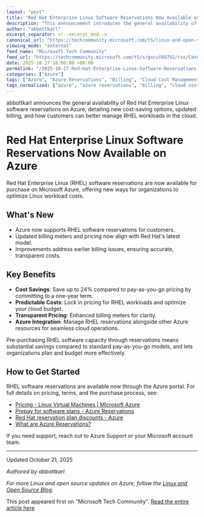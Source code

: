 ```yaml
---
layout: "post"
title: "Red Hat Enterprise Linux Software Reservations Now Available on Azure"
description: "This announcement introduces the general availability of Red Hat Enterprise Linux (RHEL) software reservations for purchase on Azure. It highlights updated billing meters, enhancements to reservation pricing, cost-saving opportunities, and seamless management within the Azure platform. Customers can now optimize Linux workload costs and benefit from predictable, transparent pricing by leveraging these Azure-integrated RHEL software reservations."
author: "abbottkarl"
excerpt_separator: <!--excerpt_end-->
canonical_url: "https://techcommunity.microsoft.com/t5/linux-and-open-source-blog/red-hat-enterprise-linux-software-reservations-now-available/ba-p/4463214"
viewing_mode: "external"
feed_name: "Microsoft Tech Community"
feed_url: "https://techcommunity.microsoft.com/t5/s/gxcuf89792/rss/Category?category.id=Azure"
date: 2025-10-27 16:00:00 +00:00
permalink: "/2025-10-27-Red-Hat-Enterprise-Linux-Software-Reservations-Now-Available-on-Azure.html"
categories: ["Azure"]
tags: ["Azure", "Azure Reservations", "Billing", "Cloud Cost Management", "Community", "Linux", "Microsoft Azure", "Open Source", "Pricing", "Red Hat Enterprise Linux", "RHEL", "Software Licensing", "Software Reservations", "Virtual Machines", "Workload Optimization"]
tags_normalized: ["azure", "azure reservations", "billing", "cloud cost management", "community", "linux", "microsoft azure", "open source", "pricing", "red hat enterprise linux", "rhel", "software licensing", "software reservations", "virtual machines", "workload optimization"]
---
```


abbottkarl announces the general availability of Red Hat Enterprise Linux software reservations on Azure, detailing new cost-saving options, updated billing, and how customers can better manage RHEL workloads in the cloud.<!--excerpt_end-->

# Red Hat Enterprise Linux Software Reservations Now Available on Azure

Red Hat Enterprise Linux (RHEL) software reservations are now available for purchase on Microsoft Azure, offering new ways for organizations to optimize Linux workload costs.

## What's New

- Azure now supports RHEL software reservations for customers.
- Updated billing meters and pricing now align with Red Hat's latest model.
- Improvements address earlier billing issues, ensuring accurate, transparent costs.

## Key Benefits

- **Cost Savings**: Save up to 24% compared to pay-as-you-go pricing by committing to a one-year term.
- **Predictable Costs**: Lock in pricing for RHEL workloads and optimize your cloud budget.
- **Transparent Pricing**: Enhanced billing meters for clarity.
- **Azure Integration**: Manage RHEL reservations alongside other Azure resources for seamless cloud operations.

Pre-purchasing RHEL software capacity through reservations means substantial savings compared to standard pay-as-you-go models, and lets organizations plan and budget more effectively.

## How to Get Started

RHEL software reservations are available now through the Azure portal. For full details on pricing, terms, and the purchase process, see:

- [Pricing - Linux Virtual Machines | Microsoft Azure](https://azure.microsoft.com/en-us/pricing/details/virtual-machines/linux/)
- [Prepay for software plans - Azure Reservations](https://learn.microsoft.com/en-us/azure/virtual-machines/linux/prepay-suse-software-charges)
- [Red Hat reservation plan discounts - Azure](https://learn.microsoft.com/en-us/azure/cost-management-billing/reservations/understand-rhel-reservation-charges)
- [What are Azure Reservations?](https://learn.microsoft.com/en-us/azure/cost-management-billing/reservations/save-compute-costs-reservations)

If you need support, reach out to Azure Support or your Microsoft account team.

---
Updated October 21, 2025

*Authored by abbottkarl*

*For more Linux and open source updates on Azure, follow the [Linux and Open Source Blog](https://techcommunity.microsoft.com/t5/s/gxcuf89792/m_assets/avatars/default/avatar-9.svg?image-dimensions=50x50).*

This post appeared first on "Microsoft Tech Community". [Read the entire article here](https://techcommunity.microsoft.com/t5/linux-and-open-source-blog/red-hat-enterprise-linux-software-reservations-now-available/ba-p/4463214)
